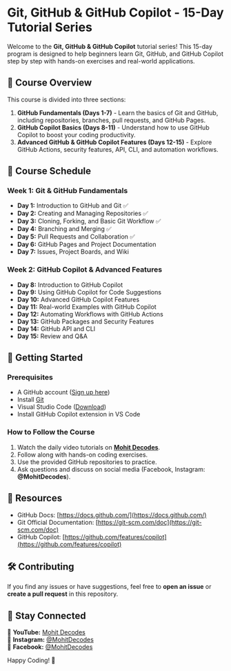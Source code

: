 # Git, GitHub & GitHub Copilot - 15-Day Tutorial Series

Welcome to the **Git, GitHub & GitHub Copilot** tutorial series! This 15-day program is designed to help beginners learn Git, GitHub, and GitHub Copilot step by step with hands-on exercises and real-world applications.

## 📌 Course Overview
This course is divided into three sections:
1. **GitHub Fundamentals (Days 1-7)** - Learn the basics of Git and GitHub, including repositories, branches, pull requests, and GitHub Pages.
2. **GitHub Copilot Basics (Days 8-11)** - Understand how to use GitHub Copilot to boost your coding productivity.
3. **Advanced GitHub & GitHub Copilot Features (Days 12-15)** - Explore GitHub Actions, security features, API, CLI, and automation workflows.

## 📅 Course Schedule
### **Week 1: Git & GitHub Fundamentals**
- **Day 1:** Introduction to GitHub and Git ✅
- **Day 2:** Creating and Managing Repositories ✅
- **Day 3:** Cloning, Forking, and Basic Git Workflow ✅
- **Day 4:** Branching and Merging ✅
- **Day 5:** Pull Requests and Collaboration ✅
- **Day 6:** GitHub Pages and Project Documentation
- **Day 7:** Issues, Project Boards, and Wiki

### **Week 2: GitHub Copilot & Advanced Features**
- **Day 8:** Introduction to GitHub Copilot
- **Day 9:** Using GitHub Copilot for Code Suggestions
- **Day 10:** Advanced GitHub Copilot Features
- **Day 11:** Real-world Examples with GitHub Copilot
- **Day 12:** Automating Workflows with GitHub Actions
- **Day 13:** GitHub Packages and Security Features
- **Day 14:** GitHub API and CLI
- **Day 15:** Review and Q&A

## 🚀 Getting Started
### **Prerequisites**
- A GitHub account ([Sign up here](https://github.com/))
- Install [Git](https://git-scm.com/downloads)
- Visual Studio Code ([Download](https://code.visualstudio.com/))
- Install GitHub Copilot extension in VS Code

### **How to Follow the Course**
1. Watch the daily video tutorials on **[Mohit Decodes](https://www.youtube.com/@MohitDecodes)**.
2. Follow along with hands-on coding exercises.
3. Use the provided GitHub repositories to practice.
4. Ask questions and discuss on social media (Facebook, Instagram: **@MohitDecodes**).

## 📂 Resources
- GitHub Docs: [https://docs.github.com/](https://docs.github.com/)
- Git Official Documentation: [https://git-scm.com/doc](https://git-scm.com/doc)
- GitHub Copilot: [https://github.com/features/copilot](https://github.com/features/copilot)

## 🛠 Contributing
If you find any issues or have suggestions, feel free to **open an issue** or **create a pull request** in this repository.

## 📢 Stay Connected
🔹 **YouTube:** [Mohit Decodes](https://www.youtube.com/@MohitDecodes)  
🔹 **Instagram:** [@MohitDecodes](https://www.instagram.com/mohit_decodes/)  
🔹 **Facebook:** [@MohitDecodes](https://www.facebook.com/mohitdecode/)  

Happy Coding! 🚀
